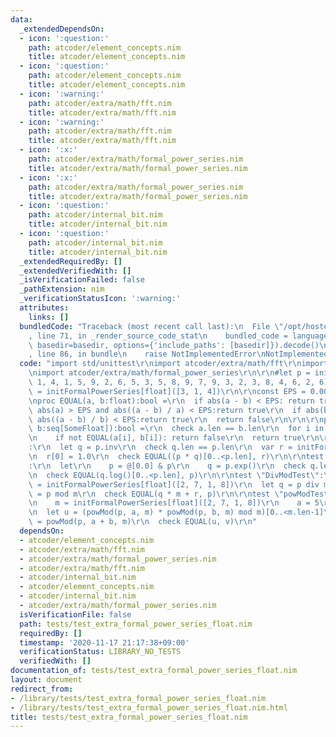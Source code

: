 ```yaml
---
data:
  _extendedDependsOn:
  - icon: ':question:'
    path: atcoder/element_concepts.nim
    title: atcoder/element_concepts.nim
  - icon: ':question:'
    path: atcoder/element_concepts.nim
    title: atcoder/element_concepts.nim
  - icon: ':warning:'
    path: atcoder/extra/math/fft.nim
    title: atcoder/extra/math/fft.nim
  - icon: ':warning:'
    path: atcoder/extra/math/fft.nim
    title: atcoder/extra/math/fft.nim
  - icon: ':x:'
    path: atcoder/extra/math/formal_power_series.nim
    title: atcoder/extra/math/formal_power_series.nim
  - icon: ':x:'
    path: atcoder/extra/math/formal_power_series.nim
    title: atcoder/extra/math/formal_power_series.nim
  - icon: ':question:'
    path: atcoder/internal_bit.nim
    title: atcoder/internal_bit.nim
  - icon: ':question:'
    path: atcoder/internal_bit.nim
    title: atcoder/internal_bit.nim
  _extendedRequiredBy: []
  _extendedVerifiedWith: []
  _isVerificationFailed: false
  _pathExtension: nim
  _verificationStatusIcon: ':warning:'
  attributes:
    links: []
  bundledCode: "Traceback (most recent call last):\n  File \"/opt/hostedtoolcache/Python/3.9.6/x64/lib/python3.9/site-packages/onlinejudge_verify/documentation/build.py\"\
    , line 71, in _render_source_code_stat\n    bundled_code = language.bundle(stat.path,\
    \ basedir=basedir, options={'include_paths': [basedir]}).decode()\n  File \"/opt/hostedtoolcache/Python/3.9.6/x64/lib/python3.9/site-packages/onlinejudge_verify/languages/nim.py\"\
    , line 86, in bundle\n    raise NotImplementedError\nNotImplementedError\n"
  code: "import std/unittest\r\nimport atcoder/extra/math/fft\r\nimport atcoder/element_concepts\r\
    \nimport atcoder/extra/math/formal_power_series\r\n\r\n#let p = initFormalPowerSeries[float]([3,\
    \ 1, 4, 1, 5, 9, 2, 6, 5, 3, 5, 8, 9, 7, 9, 3, 2, 3, 8, 4, 6, 2, 6])\r\nlet p\
    \ = initFormalPowerSeries[float]([3, 1, 4])\r\n\r\nconst EPS = 0.0000001\r\n\r\
    \nproc EQUAL(a, b:float):bool =\r\n  if abs(a - b) < EPS: return true\r\n  if\
    \ abs(a) > EPS and abs((a - b) / a) < EPS:return true\r\n  if abs(b) > EPS and\
    \ abs((a - b) / b) < EPS:return true\r\n  return false\r\n\r\n\r\nproc EQUAL(a,\
    \ b:seq[SomeFloat]):bool =\r\n  check a.len == b.len\r\n  for i in 0..<a.len:\r\
    \n    if not EQUAL(a[i], b[i]): return false\r\n  return true\r\n\r\ntest \"InvTest\"\
    :\r\n  let q = p.inv\r\n  check q.len == p.len\r\n  var r = initFormalPowerSeries[float](p.len)\r\
    \n  r[0] = 1.0\r\n  check EQUAL((p * q)[0..<p.len], r)\r\n\r\ntest \"ExpTest\"\
    :\r\n  let\r\n    p = @[0.0] & p\r\n    q = p.exp()\r\n  check q.len == p.len\r\
    \n  check EQUAL(q.log()[0..<p.len], p)\r\n\r\ntest \"DivModTest\":\r\n  let m\
    \ = initFormalPowerSeries[float]([2, 7, 1, 8])\r\n  let q = p div m\r\n  let r\
    \ = p mod m\r\n  check EQUAL(q * m + r, p)\r\n\r\ntest \"powModTest\":\r\n  let\r\
    \n    m = initFormalPowerSeries[float]([2, 7, 1, 8])\r\n    a = 5\r\n    b = 6\r\
    \n  let u = (powMod(p, a, m) * powMod(p, b, m) mod m)[0..<m.len-1]\r\n  let v\
    \ = powMod(p, a + b, m)\r\n  check EQUAL(u, v)\r\n"
  dependsOn:
  - atcoder/element_concepts.nim
  - atcoder/extra/math/fft.nim
  - atcoder/extra/math/formal_power_series.nim
  - atcoder/extra/math/fft.nim
  - atcoder/internal_bit.nim
  - atcoder/element_concepts.nim
  - atcoder/internal_bit.nim
  - atcoder/extra/math/formal_power_series.nim
  isVerificationFile: false
  path: tests/test_extra_formal_power_series_float.nim
  requiredBy: []
  timestamp: '2020-11-17 21:17:38+09:00'
  verificationStatus: LIBRARY_NO_TESTS
  verifiedWith: []
documentation_of: tests/test_extra_formal_power_series_float.nim
layout: document
redirect_from:
- /library/tests/test_extra_formal_power_series_float.nim
- /library/tests/test_extra_formal_power_series_float.nim.html
title: tests/test_extra_formal_power_series_float.nim
---
```

